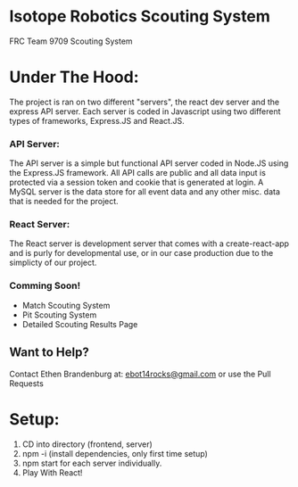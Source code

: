 # Isotope Robotics Scouting System

FRC Team 9709 Scouting System

# Under The Hood:
The project is ran on two different "servers", the react dev server and the express API server. Each server is coded in Javascript using two different types
of frameworks, Express.JS and React.JS. 

### API Server:
The API server is a simple but functional API server coded in Node.JS using the Express.JS framework. All API calls are public and all data input is protected
via a session token and cookie that is generated at login. A MySQL server is the data store for all event data and any other misc. data that is needed for the
project.

### React Server:
The React server is development server that comes with a create-react-app and is purly for developmental use, or in our case production due to the simplicty of our project.


### Comming Soon!
- Match Scouting System
- Pit Scouting System
- Detailed Scouting Results Page

## Want to Help?
Contact Ethen Brandenburg at: ebot14rocks@gmail.com or use the Pull Requests

# Setup:
1. CD into directory (frontend, server)
2. npm -i (install dependencies, only first time setup)
3. npm start for each server individually.
4. Play With React!
